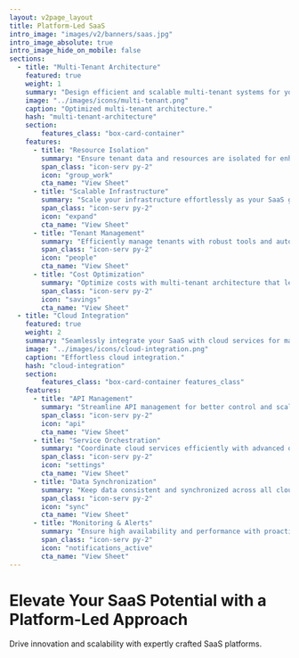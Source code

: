```yaml
---
layout: v2page_layout
title: Platform-Led SaaS
intro_image: "images/v2/banners/saas.jpg"
intro_image_absolute: true
intro_image_hide_on_mobile: false
sections:
  - title: "Multi-Tenant Architecture"
    featured: true
    weight: 1
    summary: "Design efficient and scalable multi-tenant systems for your SaaS."
    image: "../images/icons/multi-tenant.png"
    caption: "Optimized multi-tenant architecture."
    hash: "multi-tenant-architecture"
    section:
        features_class: "box-card-container"
    features:
      - title: "Resource Isolation"
        summary: "Ensure tenant data and resources are isolated for enhanced security and performance."
        span_class: "icon-serv py-2"
        icon: "group_work"
        cta_name: "View Sheet"
      - title: "Scalable Infrastructure"
        summary: "Scale your infrastructure effortlessly as your SaaS grows."
        span_class: "icon-serv py-2"
        icon: "expand"
        cta_name: "View Sheet"
      - title: "Tenant Management"
        summary: "Efficiently manage tenants with robust tools and automation."
        span_class: "icon-serv py-2"
        icon: "people"
        cta_name: "View Sheet"
      - title: "Cost Optimization"
        summary: "Optimize costs with multi-tenant architecture that leverages shared resources."
        span_class: "icon-serv py-2"
        icon: "savings"
        cta_name: "View Sheet"
  - title: "Cloud Integration"
    featured: true
    weight: 2
    summary: "Seamlessly integrate your SaaS with cloud services for maximum efficiency."
    image: "../images/icons/cloud-integration.png"
    caption: "Effortless cloud integration."
    hash: "cloud-integration"
    section:
        features_class: "box-card-container features_class"
    features:
      - title: "API Management"
        summary: "Streamline API management for better control and scalability."
        span_class: "icon-serv py-2"
        icon: "api"
        cta_name: "View Sheet"
      - title: "Service Orchestration"
        summary: "Coordinate cloud services efficiently with advanced orchestration tools."
        span_class: "icon-serv py-2"
        icon: "settings"
        cta_name: "View Sheet"
      - title: "Data Synchronization"
        summary: "Keep data consistent and synchronized across all cloud services."
        span_class: "icon-serv py-2"
        icon: "sync"
        cta_name: "View Sheet"
      - title: "Monitoring & Alerts"
        summary: "Ensure high availability and performance with proactive monitoring and alerts."
        span_class: "icon-serv py-2"
        icon: "notifications_active"
        cta_name: "View Sheet"
---
```


# Elevate Your SaaS Potential with a Platform-Led Approach

Drive innovation and scalability with expertly crafted SaaS platforms.
